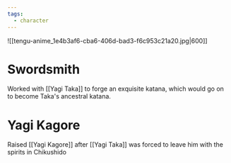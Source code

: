 ```yaml
---
tags:
  - character
---
```


![[tengu-anime_1e4b3af6-cba6-406d-bad3-f6c953c21a20.jpg|600]]
# Swordsmith
Worked with [[Yagi Taka]] to forge an exquisite katana, which would go on to become Taka's ancestral katana.
# Yagi Kagore
Raised [[Yagi Kagore]] after [[Yagi Taka]] was forced to leave him with the spirits in Chikushido